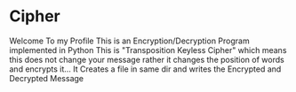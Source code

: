 # Cipher
Welcome To my Profile
This is an Encryption/Decryption Program implemented in Python
This is "Transposition Keyless Cipher" which means this does not change your message rather it changes the position of words and encrypts it... 
It Creates a file in same dir and writes the Encrypted and Decrypted Message
